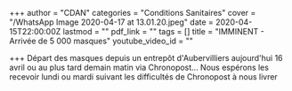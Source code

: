 +++
author = "CDAN"
categories = "Conditions Sanitaires"
cover = "/WhatsApp Image 2020-04-17 at 13.01.20.jpeg"
date = 2020-04-15T22:00:00Z
lastmod = ""
pdf_link = ""
tags = []
title = "IMMINENT - Arrivée de 5 000 masques"
youtube_video_id = ""

+++
Départ des masques depuis un entrepôt d'Aubervilliers aujourd'hui 16 avril ou au plus tard demain matin via Chronopost... Nous espérons les recevoir lundi ou mardi suivant les difficultés de Chronopost à nous livrer